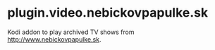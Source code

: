 # plugin.video.nebickovpapulke.sk
Kodi addon to play archived TV shows from http://www.nebickovpapulke.sk.
